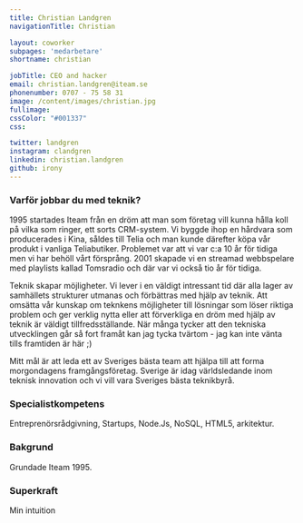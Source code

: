 ```yaml
---
title: Christian Landgren
navigationTitle: Christian

layout: coworker
subpages: 'medarbetare'
shortname: christian

jobTitle: CEO and hacker
email: christian.landgren@iteam.se
phonenumber: 0707 - 75 58 31
image: /content/images/christian.jpg
fullimage:
cssColor: "#001337"
css:

twitter: landgren
instagram: clandgren
linkedin: christian.landgren
github: irony
---
```


### Varför jobbar du med teknik?
1995 startades Iteam från en dröm att man som företag vill kunna hålla koll på vilka som ringer, ett sorts CRM-system. Vi byggde ihop en hårdvara som producerades i Kina, såldes till Telia och man kunde därefter köpa vår produkt i vanliga Teliabutiker. Problemet var att vi var c:a 10 år för tidiga men vi har behöll vårt försprång. 2001 skapade vi en streamad webbspelare med playlists kallad Tomsradio och där var vi också tio år för tidiga.

Teknik skapar möjligheter. Vi lever i en väldigt intressant tid där alla lager av samhällets strukturer utmanas och förbättras med hjälp av teknik. Att omsätta vår kunskap om teknkens möjligheter till lösningar som löser riktiga problem och ger verklig nytta eller att förverkliga en dröm med hjälp av teknik är väldigt tillfredsställande. När många tycker att den tekniska utvecklingen går så fort framåt kan jag tycka tvärtom - jag kan inte vänta tills framtiden är här ;)

Mitt mål är att leda ett av Sveriges bästa team att hjälpa till att forma morgondagens framgångsföretag. Sverige är idag världsledande inom teknisk innovation och vi vill vara Sveriges bästa teknikbyrå.

### Specialistkompetens
Entreprenörsrådgivning, Startups, Node.Js, NoSQL, HTML5, arkitektur.

### Bakgrund
Grundade Iteam 1995.

### Superkraft
Min intuition